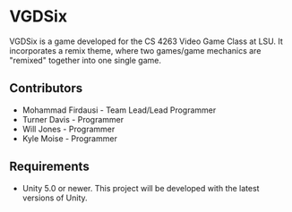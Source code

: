 # VGDSix
VGDSix is a game developed for the CS 4263 Video Game Class at LSU. It incorporates a remix theme, where two games/game mechanics are "remixed" together into one single game. 

## Contributors
* Mohammad Firdausi - Team Lead/Lead Programmer
* Turner Davis - Programmer
* Will Jones - Programmer
* Kyle Moise - Programmer

## Requirements
* Unity 5.0 or newer. This project will be developed with the latest versions of Unity. 
